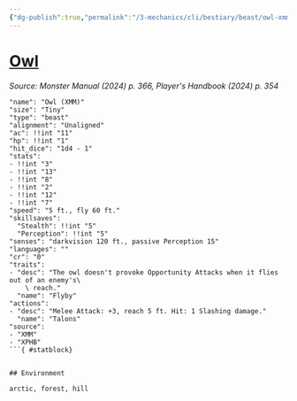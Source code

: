 ```yaml
---
{"dg-publish":true,"permalink":"/3-mechanics/cli/bestiary/beast/owl-xmm/","tags":["ttrpg-cli/compendium/src/5e/xmm","ttrpg-cli/monster/cr/0","ttrpg-cli/monster/environment/arctic","ttrpg-cli/monster/environment/forest","ttrpg-cli/monster/environment/hill","ttrpg-cli/monster/size/tiny","ttrpg-cli/monster/type/beast"],"created":"2025-02-22T12:02:28.087-05:00","updated":"2025-02-26T17:46:10.601-05:00"}
---
```


# [Owl](3-Mechanics/CLI/bestiary/beast/owl-xmm.md)
*Source: Monster Manual (2024) p. 366, Player's Handbook (2024) p. 354*  

```statblock
"name": "Owl (XMM)"
"size": "Tiny"
"type": "beast"
"alignment": "Unaligned"
"ac": !!int "11"
"hp": !!int "1"
"hit_dice": "1d4 - 1"
"stats":
- !!int "3"
- !!int "13"
- !!int "8"
- !!int "2"
- !!int "12"
- !!int "7"
"speed": "5 ft., fly 60 ft."
"skillsaves":
  "Stealth": !!int "5"
  "Perception": !!int "5"
"senses": "darkvision 120 ft., passive Perception 15"
"languages": ""
"cr": "0"
"traits":
- "desc": "The owl doesn't provoke Opportunity Attacks when it flies out of an enemy's\
    \ reach."
  "name": "Flyby"
"actions":
- "desc": "Melee Attack: +3, reach 5 ft. Hit: 1 Slashing damage."
  "name": "Talons"
"source":
- "XMM"
- "XPHB"
```{ #statblock}


## Environment

arctic, forest, hill